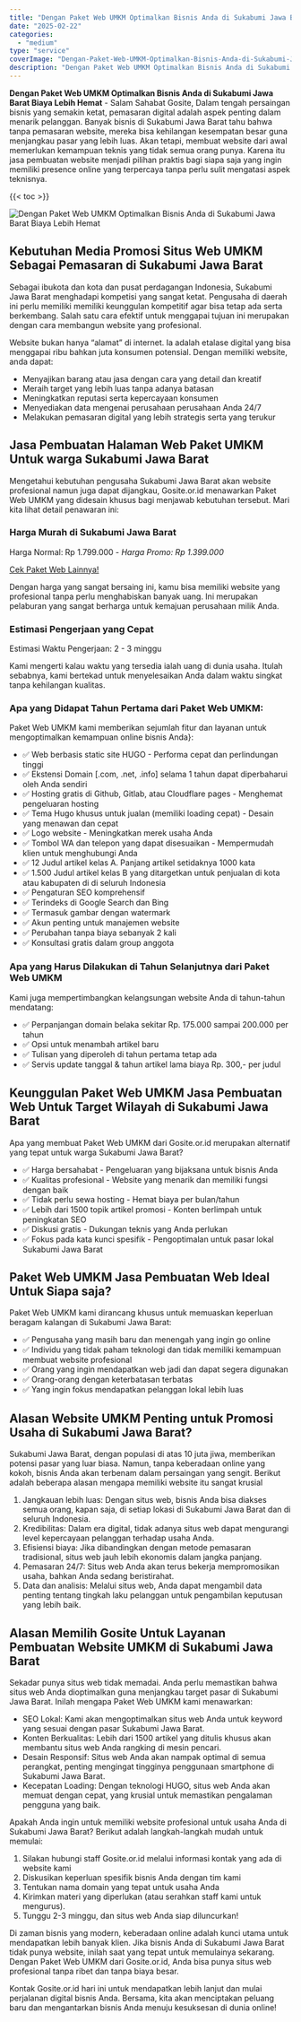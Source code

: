 ```yaml
---
title: "Dengan Paket Web UMKM Optimalkan Bisnis Anda di Sukabumi Jawa Barat Biaya Lebih Hemat"
date: "2025-02-22"
categories: 
  - "medium"
type: "service"
coverImage: "Dengan-Paket-Web-UMKM-Optimalkan-Bisnis-Anda-di-Sukabumi-Jawa-Barat-Biaya-Lebih-Hemat.png"
description: "Dengan Paket Web UMKM Optimalkan Bisnis Anda di Sukabumi Jawa Barat Biaya Lebih Hemat. Kontak Gosite.or.id hari ini untuk mendapatkan lebih lanjut dan mulai..."
---
```


**Dengan Paket Web UMKM Optimalkan Bisnis Anda di Sukabumi Jawa Barat Biaya Lebih Hemat** - Salam Sahabat Gosite, Dalam tengah persaingan bisnis yang semakin ketat, pemasaran digital adalah aspek penting dalam menarik pelanggan. Banyak bisnis di Sukabumi Jawa Barat tahu bahwa tanpa pemasaran website, mereka bisa kehilangan kesempatan besar guna menjangkau pasar yang lebih luas. Akan tetapi, membuat website dari awal memerlukan kemampuan teknis yang tidak semua orang punya. Karena itu jasa pembuatan website menjadi pilihan praktis bagi siapa saja yang ingin memiliki presence online yang terpercaya tanpa perlu sulit mengatasi aspek teknisnya.

{{< toc >}}

![Dengan Paket Web UMKM Optimalkan Bisnis Anda di Sukabumi Jawa Barat Biaya Lebih Hemat](/images/medium/Dengan-Paket-Web-UMKM-Optimalkan-Bisnis-Anda-di-Sukabumi-Jawa-Barat-Biaya-Lebih-Hemat.png)

## Kebutuhan Media Promosi Situs Web UMKM Sebagai Pemasaran di Sukabumi Jawa Barat

Sebagai ibukota dan kota dan pusat perdagangan Indonesia, Sukabumi Jawa Barat menghadapi kompetisi yang sangat ketat. Pengusaha di daerah ini perlu memiliki memiliki keunggulan kompetitif agar bisa tetap ada serta berkembang. Salah satu cara efektif untuk menggapai tujuan ini merupakan dengan cara membangun website yang profesional.

Website bukan hanya “alamat” di internet. Ia adalah etalase digital yang bisa menggapai ribu bahkan juta konsumen potensial. Dengan memiliki website, anda dapat:

- Menyajikan barang atau jasa dengan cara yang detail dan kreatif
- Meraih target yang lebih luas tanpa adanya batasan
- Meningkatkan reputasi serta kepercayaan konsumen
- Menyediakan data mengenai perusahaan perusahaan Anda 24/7
- Melakukan pemasaran digital yang lebih strategis serta yang terukur

## Jasa Pembuatan Halaman Web Paket UMKM Untuk warga Sukabumi Jawa Barat

Mengetahui kebutuhan pengusaha Sukabumi Jawa Barat akan website profesional namun juga dapat dijangkau, Gosite.or.id menawarkan Paket Web UMKM yang didesain khusus bagi menjawab kebutuhan tersebut. Mari kita lihat detail penawaran ini:

### Harga Murah di Sukabumi Jawa Barat

<a class="cta-button">Harga Normal: Rp 1.799.000 - <em>Harga Promo: Rp 1.399.000</em></a>

<a href="/jasa-web/" class="cta-button">Cek Paket Web Lainnya!</a>

Dengan harga yang sangat bersaing ini, kamu bisa memiliki website yang profesional tanpa perlu menghabiskan banyak uang. Ini merupakan pelaburan yang sangat berharga untuk kemajuan perusahaan milik Anda.

### Estimasi Pengerjaan yang Cepat

Estimasi Waktu Pengerjaan: 2 - 3 minggu

Kami mengerti kalau waktu yang tersedia ialah uang di dunia usaha. Itulah sebabnya, kami bertekad untuk menyelesaikan Anda dalam waktu singkat tanpa kehilangan kualitas.

### Apa yang Didapat Tahun Pertama dari Paket Web UMKM:

Paket Web UMKM kami memberikan sejumlah fitur dan layanan untuk mengoptimalkan kemampuan online bisnis Anda}:

- ✅ Web berbasis static site HUGO - Performa cepat dan perlindungan tinggi
- ✅ Ekstensi Domain \[.com, .net, .info\] selama 1 tahun dapat diperbaharui oleh Anda sendiri
- ✅ Hosting gratis di Github, Gitlab, atau Cloudflare pages - Menghemat pengeluaran hosting
- ✅ Tema Hugo khusus untuk jualan (memiliki loading cepat) - Desain yang menawan dan cepat
- ✅ Logo website - Meningkatkan merek usaha Anda
- ✅ Tombol WA dan telepon yang dapat disesuaikan - Mempermudah klien untuk menghubungi Anda
- ✅ 12 Judul artikel kelas A. Panjang artikel setidaknya 1000 kata
- ✅ 1.500 Judul artikel kelas B yang ditargetkan untuk penjualan di kota atau kabupaten di di seluruh Indonesia
- ✅ Pengaturan SEO komprehensif
- ✅ Terindeks di Google Search dan Bing
- ✅ Termasuk gambar dengan watermark
- ✅ Akun penting untuk manajemen website
- ✅ Perubahan tanpa biaya sebanyak 2 kali
- ✅ Konsultasi gratis dalam group anggota

### Apa yang Harus Dilakukan di Tahun Selanjutnya dari Paket Web UMKM

Kami juga mempertimbangkan kelangsungan website Anda di tahun-tahun mendatang:

- ✅ Perpanjangan domain belaka sekitar Rp. 175.000 sampai 200.000 per tahun
- ✅ Opsi untuk menambah artikel baru
- ✅ Tulisan yang diperoleh di tahun pertama tetap ada
- ✅ Servis update tanggal & tahun artikel lama biaya Rp. 300,- per judul

## Keunggulan Paket Web UMKM Jasa Pembuatan Web Untuk Target Wilayah di Sukabumi Jawa Barat

Apa yang membuat Paket Web UMKM dari Gosite.or.id merupakan alternatif yang tepat untuk warga Sukabumi Jawa Barat?

- ✅ Harga bersahabat - Pengeluaran yang bijaksana untuk bisnis Anda
- ✅ Kualitas profesional - Website yang menarik dan memiliki fungsi dengan baik
- ✅ Tidak perlu sewa hosting - Hemat biaya per bulan/tahun
- ✅ Lebih dari 1500 topik artikel promosi - Konten berlimpah untuk peningkatan SEO
- ✅ Diskusi gratis - Dukungan teknis yang Anda perlukan
- ✅ Fokus pada kata kunci spesifik - Pengoptimalan untuk pasar lokal Sukabumi Jawa Barat

## Paket Web UMKM Jasa Pembuatan Web Ideal Untuk Siapa saja?

Paket Web UMKM kami dirancang khusus untuk memuaskan keperluan beragam kalangan di Sukabumi Jawa Barat:

- ✅ Pengusaha yang masih baru dan menengah yang ingin go online
- ✅ Individu yang tidak paham teknologi dan tidak memiliki kemampuan membuat website profesional
- ✅ Orang yang ingin mendapatkan web jadi dan dapat segera digunakan
- ✅ Orang-orang dengan keterbatasan terbatas
- ✅ Yang ingin fokus mendapatkan pelanggan lokal lebih luas

## Alasan Website UMKM Penting untuk Promosi Usaha di Sukabumi Jawa Barat?

Sukabumi Jawa Barat, dengan populasi di atas 10 juta jiwa, memberikan potensi pasar yang luar biasa. Namun, tanpa keberadaan online yang kokoh, bisnis Anda akan terbenam dalam persaingan yang sengit. Berikut adalah beberapa alasan mengapa memiliki website itu sangat krusial

1. Jangkauan lebih luas: Dengan situs web, bisnis Anda bisa diakses semua orang, kapan saja, di setiap lokasi di Sukabumi Jawa Barat dan di seluruh Indonesia.
2. Kredibilitas: Dalam era digital, tidak adanya situs web dapat mengurangi level kepercayaan pelanggan terhadap usaha Anda.
3. Efisiensi biaya: Jika dibandingkan dengan metode pemasaran tradisional, situs web jauh lebih ekonomis dalam jangka panjang.
4. Pemasaran 24/7: Situs web Anda akan terus bekerja mempromosikan usaha, bahkan Anda sedang beristirahat.
5. Data dan analisis: Melalui situs web, Anda dapat mengambil data penting tentang tingkah laku pelanggan untuk pengambilan keputusan yang lebih baik.

## Alasan Memilih Gosite Untuk Layanan Pembuatan Website UMKM di Sukabumi Jawa Barat

Sekadar punya situs web tidak memadai. Anda perlu memastikan bahwa situs web Anda dioptimalkan guna menjangkau target pasar di Sukabumi Jawa Barat. Inilah mengapa Paket Web UMKM kami menawarkan:

- SEO Lokal: Kami akan mengoptimalkan situs web Anda untuk keyword yang sesuai dengan pasar Sukabumi Jawa Barat.
- Konten Berkualitas: Lebih dari 1500 artikel yang ditulis khusus akan membantu situs web Anda rangking di mesin pencari.
- Desain Responsif: Situs web Anda akan nampak optimal di semua perangkat, penting mengingat tingginya penggunaan smartphone di Sukabumi Jawa Barat.
- Kecepatan Loading: Dengan teknologi HUGO, situs web Anda akan memuat dengan cepat, yang krusial untuk memastikan pengalaman pengguna yang baik.

Apakah Anda ingin untuk memiliki website profesional untuk usaha Anda di Sukabumi Jawa Barat? Berikut adalah langkah-langkah mudah untuk memulai:

1. Silakan hubungi staff Gosite.or.id melalui informasi kontak yang ada di website kami
2. Diskusikan keperluan spesifik bisnis Anda dengan tim kami
3. Tentukan nama domain yang tepat untuk usaha Anda
4. Kirimkan materi yang diperlukan (atau serahkan staff kami untuk mengurus).
5. Tunggu 2-3 minggu, dan situs web Anda siap diluncurkan!

Di zaman bisnis yang modern, keberadaan online adalah kunci utama untuk mendapatkan lebih banyak klien. Jika bisnis Anda di Sukabumi Jawa Barat tidak punya website, inilah saat yang tepat untuk memulainya sekarang. Dengan Paket Web UMKM dari Gosite.or.id, Anda bisa punya situs web profesional tanpa ribet dan tanpa biaya besar.

Kontak Gosite.or.id hari ini untuk mendapatkan lebih lanjut dan mulai perjalanan digital bisnis Anda. Bersama, kita akan menciptakan peluang baru dan mengantarkan bisnis Anda menuju kesuksesan di dunia online!
